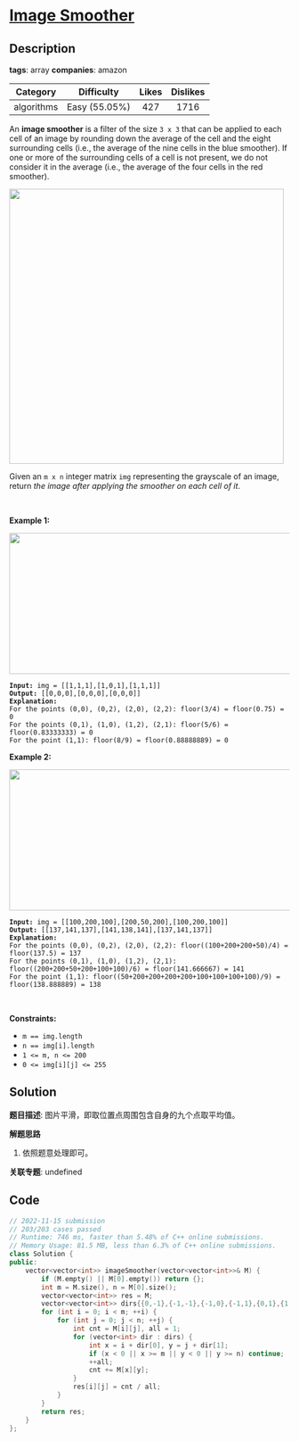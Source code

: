 # [Image Smoother](https://leetcode.com/problems/image-smoother/description/)

## Description

**tags**: array
**companies**: amazon

|  Category  |  Difficulty   | Likes | Dislikes |
| :--------: | :-----------: | :---: | :------: |
| algorithms | Easy (55.05%) |  427  |   1716   |

<p>An <strong>image smoother</strong> is a filter of the size <code>3 x 3</code> that can be applied to each cell of an image by rounding down the average of the cell and the eight surrounding cells (i.e., the average of the nine cells in the blue smoother). If one or more of the surrounding cells of a cell is not present, we do not consider it in the average (i.e., the average of the four cells in the red smoother).</p>
<img alt="" src="https://assets.leetcode.com/uploads/2021/05/03/smoother-grid.jpg" style="width: 493px; height: 493px;" />
<p>Given an <code>m x n</code> integer matrix <code>img</code> representing the grayscale of an image, return <em>the image after applying the smoother on each cell of it</em>.</p>

<p>&nbsp;</p>
<p><strong class="example">Example 1:</strong></p>
<img alt="" src="https://assets.leetcode.com/uploads/2021/05/03/smooth-grid.jpg" style="width: 613px; height: 253px;" />
<pre><code><strong>Input:</strong> img = [[1,1,1],[1,0,1],[1,1,1]]
<strong>Output:</strong> [[0,0,0],[0,0,0],[0,0,0]]
<strong>Explanation:</strong>
For the points (0,0), (0,2), (2,0), (2,2): floor(3/4) = floor(0.75) = 0
For the points (0,1), (1,0), (1,2), (2,1): floor(5/6) = floor(0.83333333) = 0
For the point (1,1): floor(8/9) = floor(0.88888889) = 0</code></pre>

<p><strong class="example">Example 2:</strong></p>
<img alt="" src="https://assets.leetcode.com/uploads/2021/05/03/smooth2-grid.jpg" style="width: 613px; height: 253px;" />
<pre><code><strong>Input:</strong> img = [[100,200,100],[200,50,200],[100,200,100]]
<strong>Output:</strong> [[137,141,137],[141,138,141],[137,141,137]]
<strong>Explanation:</strong>
For the points (0,0), (0,2), (2,0), (2,2): floor((100+200+200+50)/4) = floor(137.5) = 137
For the points (0,1), (1,0), (1,2), (2,1): floor((200+200+50+200+100+100)/6) = floor(141.666667) = 141
For the point (1,1): floor((50+200+200+200+200+100+100+100+100)/9) = floor(138.888889) = 138</code></pre>

<p>&nbsp;</p>
<p><strong>Constraints:</strong></p>

<ul>
  <li><code>m == img.length</code></li>
  <li><code>n == img[i].length</code></li>
  <li><code>1 &lt;= m, n &lt;= 200</code></li>
  <li><code>0 &lt;= img[i][j] &lt;= 255</code></li>
</ul>

## Solution

**题目描述**: 图片平滑，即取位置点周围包含自身的九个点取平均值。

**解题思路**

1. 依照题意处理即可。

**关联专题**: undefined

## Code

```cpp
// 2022-11-15 submission
// 203/203 cases passed
// Runtime: 746 ms, faster than 5.48% of C++ online submissions.
// Memory Usage: 81.5 MB, less than 6.3% of C++ online submissions.
class Solution {
public:
    vector<vector<int>> imageSmoother(vector<vector<int>>& M) {
        if (M.empty() || M[0].empty()) return {};
        int m = M.size(), n = M[0].size();
        vector<vector<int>> res = M;
        vector<vector<int>> dirs{{0,-1},{-1,-1},{-1,0},{-1,1},{0,1},{1,1},{1,0},{1,-1}};
        for (int i = 0; i < m; ++i) {
            for (int j = 0; j < n; ++j) {
                int cnt = M[i][j], all = 1;
                for (vector<int> dir : dirs) {
                    int x = i + dir[0], y = j + dir[1];
                    if (x < 0 || x >= m || y < 0 || y >= n) continue;
                    ++all;
                    cnt += M[x][y];
                }
                res[i][j] = cnt / all;
            }
        }
        return res;
    }
};
```
